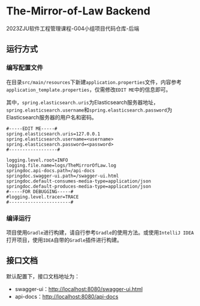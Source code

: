 # The-Mirror-of-Law Backend

2023ZJU软件工程管理课程-G04小组项目代码仓库-后端

## 运行方式

### 编写配置文件

在目录`src/main/resources`下新建`application.properties`文件，内容参考`application_template.properties`，仅需修改`EDIT ME`中的信息即可。

其中，`spring.elasticsearch.uris`为Elasticsearch服务器地址，`spring.elasticsearch.username`和`spring.elasticsearch.password`为Elasticsearch服务器的用户名和密码。
```properties
#-----EDIT ME-----#
spring.elasticsearch.uris=127.0.0.1
spring.elasticsearch.username=<username>
spring.elasticsearch.password=<password>
#------------------#

logging.level.root=INFO
logging.file.name=logs/TheMirrorOfLaw.log
springdoc.api-docs.path=/api-docs
springdoc.swagger-ui.path=/swagger-ui.html
springdoc.default-consumes-media-type=application/json
springdoc.default-produces-media-type=application/json
#-----FOR DEBUGGING-----#
#logging.level.tracer=TRACE
#-----------------------#
```

### 编译运行

项目使用`Gradle`进行构建，请自行参考`Gradle`的使用方法。或使用`IntelliJ IDEA`打开项目，使用`IDEA`自带的`Gradle`插件进行构建。

## 接口文档

默认配置下，接口文档地址为：

- swagger-ui：[http://localhost:8080/swagger-ui.html](http://localhost:8080/swagger-ui.html)
- api-docs：[http://localhost:8080/api-docs](http://localhost:8080/api-docs)